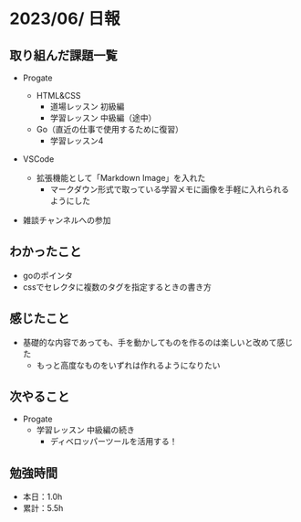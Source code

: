 # 2023/06/ 日報

## 取り組んだ課題一覧

- Progate
  - HTML&CSS
    - 道場レッスン 初級編
    - 学習レッスン 中級編（途中）
  - Go（直近の仕事で使用するために復習）
    - 学習レッスン4

- VSCode
  - 拡張機能として「Markdown Image」を入れた
    - マークダウン形式で取っている学習メモに画像を手軽に入れられるようにした

- 雑談チャンネルへの参加

## わかったこと

- goのポインタ
- cssでセレクタに複数のタグを指定するときの書き方

## 感じたこと

- 基礎的な内容であっても、手を動かしてものを作るのは楽しいと改めて感じた
  - もっと高度なものをいずれは作れるようになりたい

## 次やること

- Progate
  - 学習レッスン 中級編の続き
    - ディベロッパーツールを活用する！

## 勉強時間

- 本日：1.0h
- 累計：5.5h
